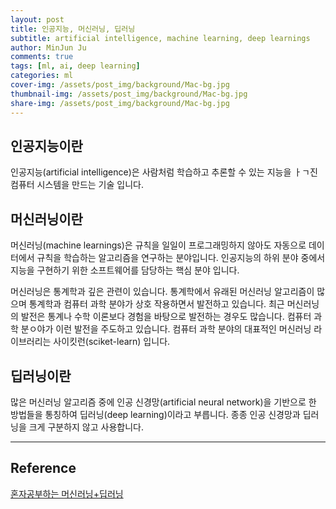 ```yaml
---
layout: post
title: 인공지능, 머신러닝, 딥러닝
subtitle: artificial intelligence, machine learning, deep learnings
author: MinJun Ju
comments: true 
tags: [ml, ai, deep learning]
categories: ml
cover-img: /assets/post_img/background/Mac-bg.jpg
thumbnail-img: /assets/post_img/background/Mac-bg.jpg
share-img: /assets/post_img/background/Mac-bg.jpg
---
```


## 인공지능이란 

인공지능(artificial intelligence)은 사람처럼 학습하고 추론할 수 있는 지능을 ㅏㄱ진 컴퓨터 시스템을 만드는 기술 입니다.

## 머신러닝이란

머신러닝(machine learnings)은 규칙을 일일이 프로그래밍하지 않아도 자동으로 데이터에서 규칙을 학습하는 알고리즘을 연구하는 분야입니다. 
인공지능의 하위 분야 중에서 지능을 구현하기 위한 소프트웨어를 담당하는 핵심 분야 입니다. 

머신러닝은 통계학과 깊은 관련이 있습니다. 통계학에서 유래된 머신러닝 알고리즘이 많으며 통계학과 컴퓨터 과학 분야가 상호 작용하면서 발전하고 있습니다. 
최근 머신러닝의 발전은 통계나 수학 이론보다 경험을 바탕으로 발전하는 경우도 많습니다. 컴퓨터 과학 분ㅇ야가 이런 발전을 주도하고 있습니다. 컴퓨터 과학 분야의 대표적인 머신러닝 라이브러리는 사이킷런(sciket-learn) 입니다. 

## 딥러닝이란

많은 머신러닝 알고리즘 중에 인공 신경망(artificial neural network)을 기반으로 한 방법들을 통칭하여 딥러닝(deep learning)이라고 부릅니다. 종종 인공 신경망과 딥러닝을 크게 구분하지 않고 사용합니다. 

---

## Reference

[혼자공부하는 머신러닝+딥러닝](https://product.kyobobook.co.kr/detail/S000001810330)
